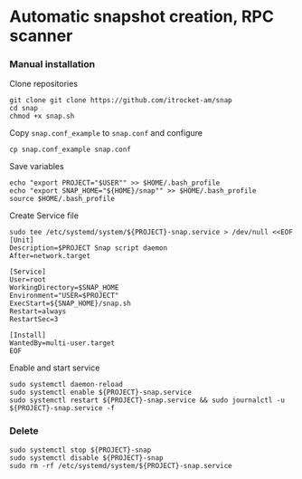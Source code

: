 # Automatic snapshot creation, RPC scanner
### Manual installation

Clone repositories
```
git clone git clone https://github.com/itrocket-am/snap
cd snap
chmod +x snap.sh
```

Copy `snap.conf_example` to `snap.conf` and configure
```
cp snap.conf_example snap.conf
```
Save variables
```
echo "export PROJECT="$USER"" >> $HOME/.bash_profile
echo "export SNAP_HOME="${HOME}/snap"" >> $HOME/.bash_profile
source $HOME/.bash_profile
```

Create Service file
```
sudo tee /etc/systemd/system/${PROJECT}-snap.service > /dev/null <<EOF
[Unit]
Description=$PROJECT Snap script daemon
After=network.target

[Service]
User=root
WorkingDirectory=$SNAP_HOME
Environment="USER=$PROJECT"
ExecStart=${SNAP_HOME}/snap.sh
Restart=always
RestartSec=3

[Install]
WantedBy=multi-user.target
EOF
```

Enable and start service
```
sudo systemctl daemon-reload
sudo systemctl enable ${PROJECT}-snap.service
sudo systemctl restart ${PROJECT}-snap.service && sudo journalctl -u ${PROJECT}-snap.service -f
```

### Delete 
```
sudo systemctl stop ${PROJECT}-snap
sudo systemctl disable ${PROJECT}-snap
sudo rm -rf /etc/systemd/system/${PROJECT}-snap.service
```
